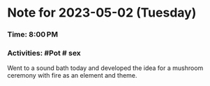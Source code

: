 # Note for 2023-05-02 (Tuesday)
### Time: 8:00 PM
### Activities: #Pot  # sex

Went to a sound bath today and developed the idea for a mushroom ceremony with fire as an element and theme.
